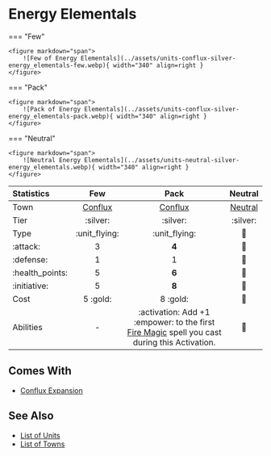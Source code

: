 # Energy Elementals

=== "Few"

    <figure markdown="span">
        ![Few of Energy Elementals](../assets/units-conflux-silver-energy_elementals-few.webp){ width="340" align=right }
    </figure>

=== "Pack"

    <figure markdown="span">
        ![Pack of Energy Elementals](../assets/units-conflux-silver-energy_elementals-pack.webp){ width="340" align=right }
    </figure>

=== "Neutral"

    <figure markdown="span">
        ![Neutral Energy Elementals](../assets/units-neutral-silver-energy_elementals.webp){ width="340" align=right }
    </figure>


| Statistics | Few | Pack | Neutral |
| :--- | :---: | :---: | :---: |
| Town | [Conflux](../towns/conflux.md) | [Conflux](../towns/conflux.md) | [Neutral](../towns/neutral.md) |
| Tier | :silver: | :silver: | :silver: |
| Type | :unit_flying: | :unit_flying: | 🚧 |
| :attack: | 3 | **4** | 🚧 |
| :defense: | 1 | 1 | 🚧 |
| :health_points: | 5 | **6** | 🚧 |
| :initiative: | 5 | **8** | 🚧 |
| Cost | 5 :gold: | 8 :gold: | 🚧 |
| Abilities | - | :activation: Add +1 :empower: to the first [Fire Magic](../spells/school_of_fire_magic.md) spell you cast during this Activation. | 🚧 |


## Comes With

- [Conflux Expansion](../content.md)


## See Also

- [List of Units](index.md)
- [List of Towns](../towns/index.md)